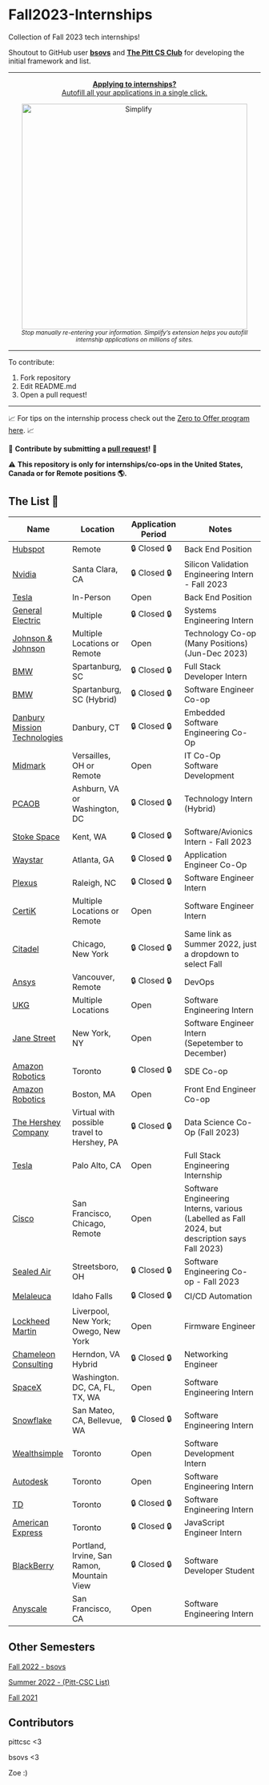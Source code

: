 # Fall2023-Internships

Collection of Fall 2023 tech internships!

Shoutout to GitHub user **[bsovs](https://github.com/bsovs)** and **[The Pitt CS Club](https://github.com/pittcsc)** for developing the initial framework and list.

---

<div align="center">
	<p>
		<a href="https://simplify.jobs/?invite=2d8fe25021b&utm_source=referral">
			<b>Applying to internships?</b>
			<br>
			Autofill all your applications in a single click.
			<br>
			<div>
				<img src="https://res.cloudinary.com/dpeo4xcnc/image/upload/v1636594918/simplify_pittcsc.png" width="450"  alt="Simplify">
			</div>
		</a>
		<sub><i>Stop manually re-entering your information. Simplify’s extension helps you autofill internship applications on millions of sites.</i></sub>
	</p>
</div>

---

To contribute:

 1. Fork repository
 2. Edit README.md
 3. Open a pull request!

---

📈 For tips on the internship process check out the [Zero to Offer program here](https://www.pittcs.wiki/zero-to-offer).  📈

🤗 **Contribute by submitting a [pull request](https://github.com/susam/gitpr#create-pull-request)!**  🤗

:warning: **This repository is only for internships/co-ops in the United States, Canada or for Remote positions :earth_americas:.**

## The List 👔

| Name  |  Location | Application Period | Notes |
|---|---|-------------|-------------|
|[Hubspot](https://www.hubspot.com/careers/jobs/3643175?hubs_signup-cta=careers-apply)|Remote|🔒 Closed 🔒|Back End Position|
|[Nvidia](https://nvidia.wd5.myworkdayjobs.com/NVIDIAExternalCareerSite/job/US-CA-Santa-Clara/Silicon-Validation-Engineering-Intern---Fall-2023_JR1963068-1)|Santa Clara, CA|🔒 Closed 🔒|Silicon Validation Engineering Intern - Fall 2023
|[Tesla](https://www.tesla.com/careers/search/job/vehicle-firmware-embedded-systems-engineering-internship-fall-2023-168106?)|In-Person|Open|Back End Position|
|[General Electric](https://jobs.gecareers.com/aviation/global/en/job/GE11GLOBALR3630709EXTERNALENGLOBAL/GE-Aviation-Systems-Engineering-Co-op-Fall-2023)|Multiple|🔒 Closed 🔒|Systems Engineering Intern
|[Johnson & Johnson](https://jnjc.taleo.net/careersection/4/jobdetail.ftl?job=2206082625W&lang=en)|Multiple Locations or Remote|Open|Technology Co-op (Many Positions) (Jun-Dec 2023)
|[BMW](https://www.bmwgroup.jobs/us/en/jobfinder/job-description.2300001K.html)|Spartanburg, SC|🔒 Closed 🔒|Full Stack Developer Intern
|[BMW](https://www.bmwgroup.jobs/us/en/jobfinder/job-description.2300002E.html)|Spartanburg, SC (Hybrid)|🔒 Closed 🔒| Software Engineer Co-op
|[Danbury Mission Technologies](https://recruiting.ultipro.com/DAN1006DMT/JobBoard/0a1c026e-04e8-4606-8220-15f06f331421/OpportunityDetail?opportunityId=da3c15f6-13e5-40e2-9dfa-728fe842c775)|Danbury, CT|🔒 Closed 🔒|Embedded Software Engineering Co-Op
|[Midmark](https://hcor.fa.us2.oraclecloud.com/hcmUI/CandidateExperience/en/sites/CX_1/job/2154?utm_medium=jobshare)|Versailles, OH or Remote|Open|IT Co-Op Software Development
|[PCAOB](https://pcaobus.wd1.myworkdayjobs.com/PCAOB/job/Ashburn-VA/Fall-2023-Technology-Intern_R596)|Ashburn, VA or Washington, DC|🔒 Closed 🔒|Technology Intern (Hybrid)
|[Stoke Space](https://www.stokespace.com/careers/current-openings/?gh_jid=4762467004)|Kent, WA |🔒 Closed 🔒| Software/Avionics Intern - Fall 2023
|[Waystar](https://waystar.wd1.myworkdayjobs.com/Waystar/job/Atlanta/Application-Engineer-Co-Op---Summer-or-Fall-of-2023_R735)|Atlanta, GA |🔒 Closed 🔒| Application Engineer Co-Op
|[Plexus](https://plexus.wd5.myworkdayjobs.com/en-US/Plexus_Careers/job/Raleigh-NC/Intern---Software-Engineer-Intern---Fall-2023_R022285)|Raleigh, NC |🔒 Closed 🔒| Software Engineer Intern
|[CertiK](https://jobs.lever.co/certik/cc4bc2b7-ee87-43be-81c9-09c8b0411a7e)| Multiple Locations or Remote | Open | Software Engineer Intern
|[Citadel](https://www.citadel.com/careers/details/software-engineer-intern-us/) | Chicago, New York |🔒 Closed 🔒| Same link as Summer 2022, just a dropdown to select Fall 
|[Ansys](https://careers.ansys.com/job/Vancouver-Fall-2023-Co-Op-DevOps-Lumerical-%28Bachelors%29-REMOTE-Brit-V6E2M6/981250300/?utm_source=LINKEDIN&utm_medium=referrer)| Vancouver, Remote | 🔒 Closed 🔒 | DevOps
|[UKG](https://careers.ukg.com/careers/ApplicationMethods?jobId=44121)| Multiple Locations | Open | Software Engineering Intern
|[Jane Street](https://www.janestreet.com/join-jane-street/position/6483148002/)| New York, NY | Open | Software Engineer Intern (Sepetember to December)
|[Amazon Robotics](https://www.amazon.jobs/en/jobs/2330094/amazon-robotics-software-development-engineer-sde-co-op-fall-2023?cmpid=SPLICX0248M&ss=paid&utm_campaign=cxro&utm_content=job_posting&utm_medium=social_media&utm_source=linkedin.com)| Toronto |🔒 Closed 🔒| SDE Co-op
|[Amazon Robotics](https://www.amazon.jobs/en/jobs/2345448/amazon-robotics-front-end-engineer-fee-co-op-fall-2023)|Boston, MA|Open| Front End Engineer Co-op
|[The Hershey Company](https://careers.thehersheycompany.com/job/Hershey-Data-Science-Co-Op-%28Fall-2023%29-PA-17033/1004180700/)| Virtual with possible travel to Hershey, PA | 🔒 Closed 🔒 | Data Science Co-Op (Fall 2023)
|[Tesla](https://www.tesla.com/careers/search/job/full-stack-engineering-internship-vehicle-software-fall-2023-173443?source=LinkedIn)| Palo Alto, CA | Open |Full Stack Engineering Internship
|[Cisco](https://jobs.cisco.com/jobs/SearchJobs/fall?listFilterMode=1)| San Francisco, Chicago, Remote | Open | Software Engineering Interns, various (Labelled as Fall 2024, but description says Fall 2023)
|[Sealed Air](https://jobs.sealedair.com/job/Streetsboro-Software-Engineering-Co-op-Fall-2023-OH-44241/1005032000/?feedId=204700&utm_source=LinkedInJobPostings&utm_campaign=SealedAir_Linkedin)| Streetsboro, OH |🔒 Closed 🔒| Software Engineering Co-op - Fall 2023
|[Melaleuca](https://studentcareers-melaleuca.icims.com/jobs/4695/internship-2023---software-development---automation/job?mobile=false&width=1362&height=500&bga=true&needsRedirect=false&jan1offset=-300&jun1offset=-240)| Idaho Falls |🔒 Closed 🔒| CI/CD Automation
|[Lockheed Martin](https://www.lockheedmartinjobs.com/job/-/-/694/45728491488)| Liverpool, New York; Owego, New York | Open | Firmware Engineer
|[Chameleon Consulting](https://chameleoncg.com/careers?gnk=job&gni=8a7883ac861fc5f801862d2de138524d&gns=LinkedIn%2BLimited)| Herndon, VA Hybrid |🔒 Closed 🔒 | Networking Engineer
|[SpaceX](https://boards.greenhouse.io/spacex/jobs/6675035002?gh_jid=6675035002)| Washington. DC, CA, FL, TX, WA| Open | Software Engineering Intern
|[Snowflake](https://careers.snowflake.com/us/en/job/SNCOUS6699893002EXTERNALENUS/Software-Engineer-Intern-Infrastructure-Automation-Fall-2023?utm_source=linkedin&utm_medium=phenom-feeds&gh_src=ed5543a62)| San Mateo, CA, Bellevue, WA|🔒 Closed 🔒 | Software Engineering Intern
|[Wealthsimple](https://jobs.lever.co/wealthsimple/daacc715-972c-46ca-b489-31c2bb528192/apply)| Toronto| Open | Software Development Intern
|[Autodesk](https://autodesk.wd1.myworkdayjobs.com/en-US/Ext/job/Intern--Software-Engineer--Fall-2023-_23WD67856-1)| Toronto| Open | Software Engineering Intern
|[TD](https://sjobs.brassring.com/TGnewUI/Search/home/HomeWithPreLoad?PageType=JobDetails&partnerid=25404&siteid=5813&jobid=3111581&codes=UE4#jobDetails=3111581_5813)| Toronto| 🔒 Closed 🔒 | Software Engineering Intern
|[American Express](https://aexp.eightfold.ai/careers/job/16023109)| Toronto | 🔒 Closed 🔒 | JavaScript Engineer Intern
|[BlackBerry](https://bb.wd3.myworkdayjobs.com/en-US/Student/job/Software-Developer-Student---Fall-2023_20230225)| Portland, Irvine, San Ramon, Mountain View | 🔒 Closed 🔒 | Software Developer Student
|[Anyscale](https://jobs.lever.co/anyscale/78a003a6-221a-4414-bf95-7c734cbfc4d9)| San Francisco, CA | Open | Software Engineering Intern

## Other Semesters

[Fall 2022 - bsovs](https://github.com/bsovs/Fall2023-Internships/tree/main/Fall2022)

[Summer 2022 - (Pitt-CSC List)](https://github.com/Pitt-CSC/Summer2021-Internships)

[Fall 2021](https://github.com/BaruYogesh/Fall2021Internships)

## Contributors

pittcsc <3

bsovs <3

Zoe :)
